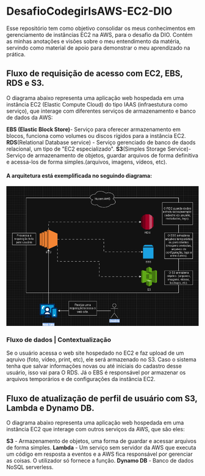 # DesafioCodegirlsAWS-EC2-DIO
Esse repositório tem como objetivo consolidar os meus conhecimentos em gerenciamento de instâncias EC2 na AWS, para o desafio da DIO. Contém as minhas anotações e visões sobre o meu entendimento da matéria, servindo como material de apoio para demonstrar o meu aprendizado na prática.

## Fluxo de requisição de acesso com EC2, EBS, RDS e S3.

 O diagrama abaixo representa uma aplicação web hospedada em uma instância EC2 (Elastic Compute Cloud) do tipo IAAS (infraestutura como serviço), que interage com diferentes serviços de armazenamento e banco de dados da AWS:
 
**EBS (Elastic Block Store)**- Serviço para oferecer armazenamento em blocos, funciona como volumes ou discos rígidos para a instância EC2.
**RDS**(Relational Database service) - Serviço gerenciado de banco de daods relacional, um tipo de "EC2 especializado".
**S3**(Simples Storage Service)- Serviço de armazenamento de objetos, guardar arquivos de forma definitiva e acessa-los de forma simples.(arquivos, imagens, vídeos, etc). 

#### A arquitetura está exemplificada no seguindo diagrama:
![Diagrama EC2](images/diagrama-ec2.png)

 ### Fluxo de dados | Contextualização 
   Se o usuário acessa o web site hospedado no EC2 e faz upload de um aqruivo (foto, vídeo, print, etc), ele será armazenado no S3. Caso o sistema tenha que salvar informações novas ou até iniciais do cadastro desse usuário, isso vai para O RDS. Já o EBS é responsável por armazenar os arquivos temporários e de configurações da instância EC2.


## Fluxo de atualização de perfil de usuário com S3, Lambda e Dynamo DB.
 O diagrama abaixo representa uma aplicação web hospedada em uma instância EC2 que interage com outros serviços da AWS, que são eles: 

 **S3** - Armazenamento de objetos, uma forma de guardar e acessar arquivos de forma simples.
 **Lambda** - Um serviço sem servidor da AWS que executa um código em resposta a eventos e a AWS fica responsável por gerenciar as coisas. O utilizador só fornece a função.
 **Dynamo DB** - Banco de dados NoSQL serverless.






